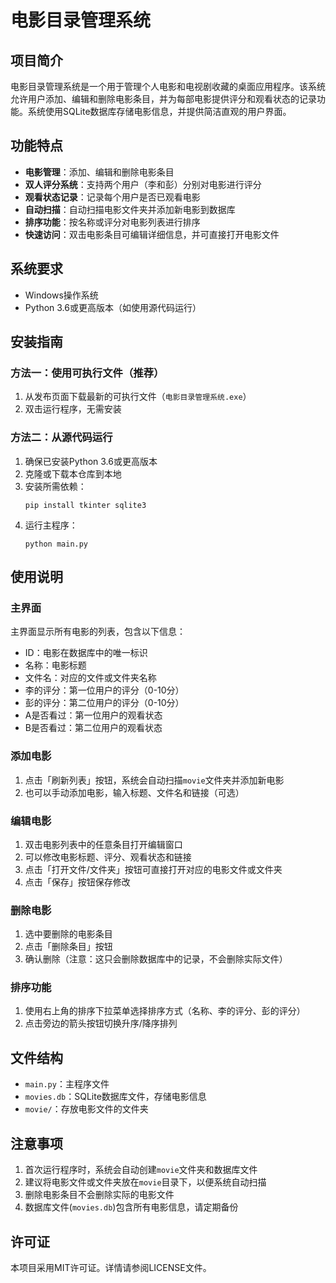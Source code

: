 # 电影目录管理系统

## 项目简介

电影目录管理系统是一个用于管理个人电影和电视剧收藏的桌面应用程序。该系统允许用户添加、编辑和删除电影条目，并为每部电影提供评分和观看状态的记录功能。系统使用SQLite数据库存储电影信息，并提供简洁直观的用户界面。

## 功能特点

- **电影管理**：添加、编辑和删除电影条目
- **双人评分系统**：支持两个用户（李和彭）分别对电影进行评分
- **观看状态记录**：记录每个用户是否已观看电影
- **自动扫描**：自动扫描电影文件夹并添加新电影到数据库
- **排序功能**：按名称或评分对电影列表进行排序
- **快速访问**：双击电影条目可编辑详细信息，并可直接打开电影文件

## 系统要求

- Windows操作系统
- Python 3.6或更高版本（如使用源代码运行）

## 安装指南

### 方法一：使用可执行文件（推荐）

1. 从发布页面下载最新的可执行文件（`电影目录管理系统.exe`）
2. 双击运行程序，无需安装

### 方法二：从源代码运行

1. 确保已安装Python 3.6或更高版本
2. 克隆或下载本仓库到本地
3. 安装所需依赖：
   ```
   pip install tkinter sqlite3
   ```
4. 运行主程序：
   ```
   python main.py
   ```

## 使用说明

### 主界面

主界面显示所有电影的列表，包含以下信息：
- ID：电影在数据库中的唯一标识
- 名称：电影标题
- 文件名：对应的文件或文件夹名称
- 李的评分：第一位用户的评分（0-10分）
- 彭的评分：第二位用户的评分（0-10分）
- A是否看过：第一位用户的观看状态
- B是否看过：第二位用户的观看状态

### 添加电影

1. 点击「刷新列表」按钮，系统会自动扫描`movie`文件夹并添加新电影
2. 也可以手动添加电影，输入标题、文件名和链接（可选）

### 编辑电影

1. 双击电影列表中的任意条目打开编辑窗口
2. 可以修改电影标题、评分、观看状态和链接
3. 点击「打开文件/文件夹」按钮可直接打开对应的电影文件或文件夹
4. 点击「保存」按钮保存修改

### 删除电影

1. 选中要删除的电影条目
2. 点击「删除条目」按钮
3. 确认删除（注意：这只会删除数据库中的记录，不会删除实际文件）

### 排序功能

1. 使用右上角的排序下拉菜单选择排序方式（名称、李的评分、彭的评分）
2. 点击旁边的箭头按钮切换升序/降序排列

## 文件结构

- `main.py`：主程序文件
- `movies.db`：SQLite数据库文件，存储电影信息
- `movie/`：存放电影文件的文件夹

## 注意事项

1. 首次运行程序时，系统会自动创建`movie`文件夹和数据库文件
2. 建议将电影文件或文件夹放在`movie`目录下，以便系统自动扫描
3. 删除电影条目不会删除实际的电影文件
4. 数据库文件(`movies.db`)包含所有电影信息，请定期备份

## 许可证

本项目采用MIT许可证。详情请参阅LICENSE文件。
